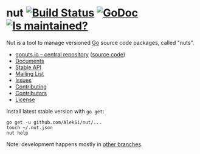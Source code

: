 nut [![Build Status](https://secure.travis-ci.org/AlekSi/nut.png?branch=master)](https://travis-ci.org/AlekSi/nut) [![GoDoc](http://godoc.org/github.com/AlekSi/nut?status.png)](http://godoc.org/github.com/AlekSi/nut) [![Is maintained?](http://stillmaintained.com/AlekSi/nut.png)](http://stillmaintained.com/AlekSi/nut)
===

Nut is a tool to manage versioned [Go](http://golang.org) source code packages, called "nuts".

* [gonuts.io – central repository](http://gonuts.io) ([source code](https://github.com/AlekSi/gonuts.io))
* [Documents](http://gonuts.io/-/doc)
* [Stable API](http://godoc.org/github.com/AlekSi/nut)
* [Mailing List](https://groups.google.com/group/gonuts-io)
* [Issues](https://github.com/AlekSi/nut/issues)
* [Contributing](https://github.com/AlekSi/nut/blob/develop/CONTRIBUTING.md)
* [Contributors](https://github.com/AlekSi/nut/contributors)
* [License](https://github.com/AlekSi/nut/blob/develop/LICENSE)

Install latest stable version with `go get`:

	go get -u github.com/AlekSi/nut/...
	touch ~/.nut.json
	nut help

Note: development happens mostly in [other branches](https://github.com/AlekSi/nut/pulse).
